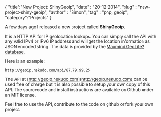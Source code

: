 {
	"title":"New Project: ShinyGeoip",
	"date" : "20-12-2014",
	"slug" : "new-project-shiny-geoip",
	"author" : "Simon",
	"tag" : "php, geoip",
	"category":"Projects"
}

A few days ago I released a new project called __ShinyGeoip__.

It is a HTTP API for IP geolocation lookups. You can simply call the API with any valid IPv4 or IPv6 IP address
and will get the location information as JSON encoded string. The data is provided by the
[Maxmind GeoLite2 database](http://dev.maxmind.com/geoip/geoip2/geolite2/).

Here is an example:
```
http://geoip.nekudo.com/api/87.79.99.25
```

The API at [http://geoip.nekudo.com](http://geoip.nekudo.com) can be used free of charge but it is also possible to
setup your own copy of this API. The sourcecode and install instructions are available on Github under an MIT license.

Feel free to use the API, contribute to the code on github or fork your own project.

